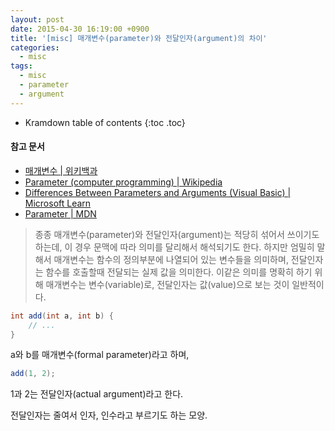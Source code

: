 ```yaml
---
layout: post
date: 2015-04-30 16:19:00 +0900
title: '[misc] 매개변수(parameter)와 전달인자(argument)의 차이'
categories:
  - misc
tags:
  - misc
  - parameter
  - argument
---
```


* Kramdown table of contents
{:toc .toc}

#### 참고 문서

- [매개변수 \| 위키백과](https://ko.wikipedia.org/wiki/%EB%A7%A4%EA%B0%9C%EB%B3%80%EC%88%98)
- [Parameter (computer programming) \| Wikipedia](https://en.wikipedia.org/wiki/Parameter_%28computer_programming%29)
- [Differences Between Parameters and Arguments (Visual Basic) \| Microsoft Learn](https://learn.microsoft.com/en-us/dotnet/visual-basic/programming-guide/language-features/procedures/differences-between-parameters-and-arguments?redirectedfrom=MSDN)
- [Parameter \| MDN](https://developer.mozilla.org/en-US/docs/Glossary/Parameter)

> 종종 매개변수(parameter)와 전달인자(argument)는 적당히 섞어서 쓰이기도 하는데, 이 경우 문맥에 따라 의미를 달리해서 해석되기도 한다. 하지만 엄밀히 말해서 매개변수는 함수의 정의부분에 나열되어 있는 변수들을 의미하며, 전달인자는 함수를 호출할때 전달되는 실제 값을 의미한다. 이같은 의미를 명확히 하기 위해 매개변수는 변수(variable)로, 전달인자는 값(value)으로 보는 것이 일반적이다.

```java
int add(int a, int b) {
    // ...
}
```

a와 b를 매개변수(formal parameter)라고 하며,

```java
add(1, 2);
```

1과 2는 전달인자(actual argument)라고 한다.

전달인자는 줄여서 인자, 인수라고 부르기도 하는 모양.
